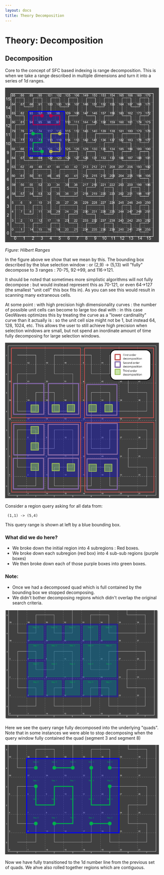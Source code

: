 ```yaml
---
layout: docs
title: Theory Decomposition
---
```


# Theory: Decomposition

## Decomposition
Core to the concept of SFC based indexing is range decomposition.   This is when we take a range described in multiple dimensions and turn it into a series of 1d ranges.   


![Hilbert Decomposition 1](figures/hilbertdecomp1.png)

*Figure: Hilbert Ranges*


In the figure above we show that we mean by this.   The bounding box described by the blue selection window : or (2,9) -> (5,13) will "fully" decompose to 3 ranges : 70-75, 92->99, and 116->121.    


It should be noted that sometimes more simplistic algorithms will not fully decompose : but would instead represent this as 70-121, or even 64->127  (the smallest "unit cell" this box fits in).    As you can see this would result in scanning many extraneous cells.   


At some point : with high precision high dimensionality curves : the number of possible unit cells can become to large too deal with : in this case GeoWaves optimizes this by treating the curve as a "lower cardinality" curve than it actually is : so the unit cell size might not be 1, but instead 64, 128, 1024, etc.   This allows the user to still achieve high precision when selection windows are small, but not spend an inordinate amount of time fully decomposing for large selection windows.   

![Hilbert Decomposition 2](/docs/figures/hilbertdecomp2.png)


Consider a region query asking for all data from:

     (1,1) -> (5,4)

This query range is shown at left by a blue bounding box.   

### What did we do here?
 * We broke down the initial region into 4 subregions : Red boxes.
 * We broke down each subregion (red box) into 4 sub-sub regions (purple boxes)
 * We then broke down each of those purple boxes into green boxes.
 
### Note:
 * Once we had a decomposed quad which  is full contained by the bounding box we stopped decomposing.
 * We didn't bother decomposing regions which didn't overlap the original search criteria.
 

![Hilbert Decomposition 3](/docs/figures/hilbertdecomp3.png)

Here we see the query range fully decomposed into the underlying "quads".
Note that in some instances we were able to stop decomposing when the query window fully contained the quad (segment 3 and segment 8)


![Hilbert Decomposition 4](/docs/figures/hilbertdecomp4.png)

Now we have fully transitioned to the 1d number line from the previous set of quads.  We ahve also rolled together regions which are contiguous.


